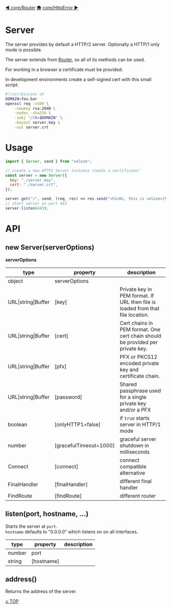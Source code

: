 [◀︎ core/Router](../core/Router.md)
[🛖](../index.md)
[core/HttpError ▶](../core/HttpError.md)

# Server

The server provides by default a HTTP/2 server. Optionally a HTTP/1 only mode is
possible.

The server extends from [Router][], so all of its methods can be used.

For working in a browser a certificate must be provided.

In development environments create a self-signed cert with this small script:

```sh
#!/usr/bin/env sh
DOMAIN=foo.bar
openssl req -x509 \
	-newkey rsa:2048 \
	-nodes -sha256 \
	-subj "/CN=$DOMAIN" \
	-keyout server.key \
	-out server.crt
```

# Usage

```js
import { Server, send } from "veloze";

// create a new HTTP2 Server instance (needs a certificate)
const server = new Server({
  key: "./server.key",
  cert: "./server.crt",
});

server.get("/", send, (req, res) => res.send("<h1>Hi, this is veloze</h1>"));
// start server on port 443
server.listen(443);
```

# API

## new Server(serverOptions)

**serverOptions**

| type                | property                | description                                                                    |
| ------------------- | ----------------------- | ------------------------------------------------------------------------------ |
| object              | serverOptions           |                                                                                |
| URL\|string\|Buffer | \[key]                  | Private key in PEM format. If URL then file is loaded from that file location. |
| URL\|string\|Buffer | \[cert]                 | Cert chains in PEM format. One cert chain should be provided per private key.  |
| URL\|string\|Buffer | \[pfx]                  | PFX or PKCS12 encoded private key and certificate chain.                       |
| URL\|string\|Buffer | \[password]             | Shared passphrase used for a single private key and/or a PFX                   |
| boolean             | \[onlyHTTP1=false]      | if `true` starts server in HTTP/1 mode                                         |
| number              | \[gracefulTimeout=1000] | graceful server shutdown in milliseconds                                       |
| Connect             | \[connect]              | connect compatible alternative                                                 |
| FinalHandler        | \[finalHandler]         | different final handler                                                        |
| FindRoute           | \[findRoute]            | different router                                                               |

## listen(port, hostname, ...)

Starts the server at `port`.  
`hostname` defaults to "0.0.0.0" which listens on on all interfaces.

| type   | property    | description |
| ------ | ----------- | ----------- |
| number | port        |             |
| string | \[hostname] |             |

## address() 

Returns the address of the server.

[router]: ./Router.md

[🔝 TOP](#top)
